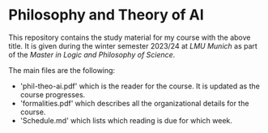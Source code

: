 # Philosophy and Theory of AI

This repository contains the study material for my course with the above title. It is given during the winter semester 2023/24 at *LMU
Munich* as part of the *Master in Logic and Philosophy of Science*.

The main files are the following:
* 'phil-theo-ai.pdf' which is the reader for the course. It is updated as the course progresses.
* 'formalities.pdf' which describes all the organizational details for the course.
* 'Schedule.md' which lists which reading is due for which week.
 
